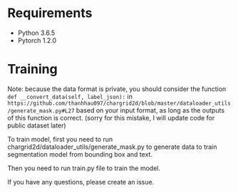 # Requirements
- Python 3.6.5
- Pytorch 1.2.0

# Training 
Note: because the data format is private, you should consider the function `def __convert_data(self, label_json):` in `https://github.com/thanhhau097/chargrid2d/blob/master/dataloader_utils/generate_mask.py#L27` based on your input format, as long as the outputs of this function is correct. (sorry for this mistake, I will update code for public dataset later)

To train model, first you need to run chargrid2d/dataloader_utils/generate_mask.py to generate data to train segmentation model from bounding box and text.

Then you need to run train.py file to train the model.

If you have any questions, please create an issue.

